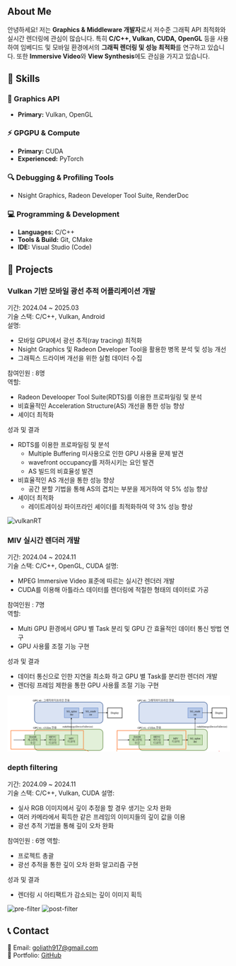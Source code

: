 ## About Me  
안녕하세요! 저는 **Graphics & Middleware 개발자**로서 저수준 그래픽 API 최적화와 실시간 렌더링에 관심이 많습니다.
특히 **C/C++, Vulkan, CUDA, OpenGL** 등을 사용하여 임베디드 및 모바일 환경에서의 **그래픽 렌더링 및 성능 최적화**를 연구하고 있습니다. 또한 **Immersive Video**와 **View Synthesis**에도 관심을 가지고 있습니다.


## 🔧 Skills

### 🎨 Graphics API
- **Primary:** Vulkan, OpenGL

### ⚡ GPGPU & Compute
- **Primary:** CUDA
- **Experienced:** PyTorch

### 🔍 Debugging & Profiling Tools  
- Nsight Graphics, Radeon Developer Tool Suite, RenderDoc

### 💻 Programming & Development  
- **Languages:** C/C++
- **Tools & Build:** Git, CMake
- **IDE:** Visual Studio (Code)


## 📌 Projects  

### **Vulkan 기반 모바일 광선 추적 어플리케이션 개발**  
기간: 2024.04 ~ 2025.03  
기술 스택: C/C++, Vulkan, Android  
설명:
- 모바일 GPU에서 광선 추적(ray tracing) 최적화
- Nsight Graphics 및 Radeon Developer Tool을 활용한 병목 분석 및 성능 개선
- 그래픽스 드라이버 개선을 위한 실험 데이터 수집

참여인원 : 8명  
역할: 
- Radeon Develooper Tool Suite(RDTS)를 이용한 프로파일링 및 분석
- 비효율적인 Acceleration Structure(AS) 개선을 통한 성능 향상
- 셰이더 최적화

성과 및 결과
- RDTS를 이용한 프로파일링 및 분석
    - Multiple Buffering 미사용으로 인한 GPU 사용율 문제 발견
    - wavefront occupancy를 저하시키는 요인 발견
    - AS 빌드의 비효율성 발견
- 비효율적인 AS 개선을 통한 성능 향상
    - 공간 분할 기법을 통해 AS의 겹치는 부분을 제거하여 약 5% 성능 향상
- 셰이더 최적화
    - 레이트레이싱 파이프라인 셰이더를 최적화하여 약 3% 성능 향상

![vulkanRT](./img/vulkanRT/sponza.png)

### **MIV 실시간 렌더러 개발**  
기간: 2024.04 ~ 2024.11  
기술 스택: C/C++, OpenGL, CUDA
설명:
- MPEG Immersive Video 표준에 따르는 실시간 렌더러 개발
- CUDA를 이용해 아틀라스 데이터를 렌더링에 적절한 형태의 데이터로 가공

참여인원 : 7명  
역할: 
- Multi GPU 환경에서 GPU 별 Task 분리 및 GPU 간 효율적인 데이터 통신 방법 연구
- GPU 사용률 조절 기능 구현

성과 및 결과
- 데이터 통신으로 인한 지연을 최소화 하고 GPU 별 Task를 분리한 렌더러 개발
- 렌더링 프레임 제한을 통한 GPU 사용률 조절 기능 구현

![MultiGPU](./img/MIV/MultiGPU.png)

### **depth filtering**
기간: 2024.09 ~ 2024.11  
기술 스택: C/C++, Vulkan, CUDA
설명:
- 실사 RGB 이미지에서 깊이 추정을 할 경우 생기는 오차 완화
- 여러 카메라에서 획득한 같은 프레임의 이미지들의 깊이 값을 이용
- 광선 추적 기법을 통해 깊이 오차 완화

참여인원 : 6명
역할: 
- 프로젝트 총괄
- 광선 추적을 통한 깊이 오차 완화 알고리즘 구현

성과 및 결과
- 렌더링 시 아티팩트가 감소되는 깊이 이미지 획득
 

![pre-filter](./img/depthfiltering/pre-filter.png)
![post-filter](./img/depthfiltering/post-filter.png)

## 📞 Contact  
📧 Email: goliath917@gmail.com  
📂 Portfolio: [GitHub](https://github.com/junsoo-kim)
